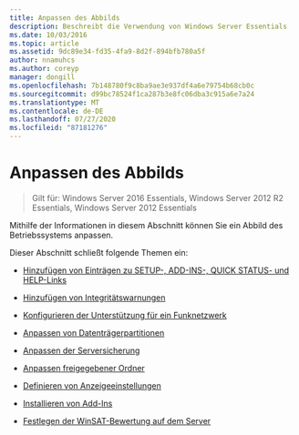 ```yaml
---
title: Anpassen des Abbilds
description: Beschreibt die Verwendung von Windows Server Essentials
ms.date: 10/03/2016
ms.topic: article
ms.assetid: 9dc89e34-fd35-4fa9-8d2f-894bfb780a5f
author: nnamuhcs
ms.author: coreyp
manager: dongill
ms.openlocfilehash: 7b148780f9c8ba9ae3e937df4a6e79754b68cb0c
ms.sourcegitcommit: d99bc78524f1ca287b3e8fc06dba3c915a6e7a24
ms.translationtype: MT
ms.contentlocale: de-DE
ms.lasthandoff: 07/27/2020
ms.locfileid: "87181276"
---
```

# <a name="customize-the-image"></a>Anpassen des Abbilds

>Gilt für: Windows Server 2016 Essentials, Windows Server 2012 R2 Essentials, Windows Server 2012 Essentials

Mithilfe der Informationen in diesem Abschnitt können Sie ein Abbild des Betriebssystems anpassen.

 Dieser Abschnitt schließt folgende Themen ein:

-   [Hinzufügen von Einträgen zu SETUP-, ADD-INS-, QUICK STATUS- und HELP-Links](Add-Entries-to-SETUP--ADD-INS--QUICK-STATUS--and-HELP-Links.md)

-   [Hinzufügen von Integritätswarnungen](Add-Health-Alerts.md)

-   [Konfigurieren der Unterstützung für ein Funknetzwerk](Configure-Support-for-a-Wireless-Network.md)

-   [Anpassen von Datenträgerpartitionen](Customize-Disk-Partitions.md)

-   [Anpassen der Serversicherung](Customize-Server-Backup.md)

-   [Anpassen freigegebener Ordner](Customize-Shared-Folders.md)

-   [Definieren von Anzeigeeinstellungen](Define-Display-Settings.md)

-   [Installieren von Add-Ins](Install-Add-Ins.md)

-   [Festlegen der WinSAT-Bewertung auf dem Server](Set-the-WinSAT-Score-on-the-Server.md)